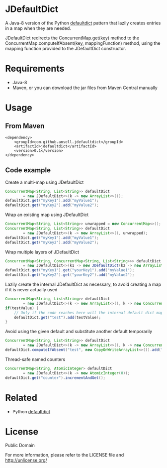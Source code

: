 JDefaultDict
============

A Java-8 version of the Python [defaultdict](https://docs.python.org/2/library/collections.html#collections.defaultdict) pattern that lazily creates entries in a map when they are needed. 

JDefaultDict redirects the ConcurrentMap.get(key) method to the ConcurrentMap.computeIfAbsent(key, mappingFunction)
method, using the mapping function provided to the JDefaultDict constructor.

Requirements
============

* Java-8
* Maven, or you can download the jar files from Maven Central manually

Usage
=====

From Maven
----------

    <dependency>
        <groupId>com.github.ansell.jdefaultdict</groupId>
        <artifactId>jdefaultdict</artifactId>
        <version>0.1</version>
    </dependency>

Code example
------------

Create a multi-map using JDefaultDict

```java
ConcurrentMap<String, List<String>> defaultDict 
		= new JDefaultDict<>(k -> new ArrayList<>());
defaultDict.get("myKey1").add("myValue1");
defaultDict.get("myKey2").add("myValue2");
```

Wrap an existing map using JDefaultDict

```java
ConcurrentMap<String, List<String>> unwrapped = new ConcurrentMap<>();
ConcurrentMap<String, List<String>> defaultDict 
		= new JDefaultDict<>(k -> new ArrayList<>(), unwrapped);
defaultDict.get("myKey1").add("myValue1");
defaultDict.get("myKey2").add("myValue2");
```

Wrap multiple layers of JDefaultDict

```java
ConcurrentMap<String, ConcurrentMap<String, List<String>>> defaultDict 
		= new JDefaultDict<>(k1 -> new JDefaultDict(k2 -> new ArrayList<>()));
defaultDict.get("myKey1").get("yourKey1").add("myValue1");
defaultDict.get("myKey2").get("yourKey2").add("myValue2");
```

Lazily create the internal JDefaultDict as necessary, to avoid creating a map if it is never actually used

```java
ConcurrentMap<String, List<String>> defaultDict 
		= new JDefaultDict<>(k -> new ArrayList<>(), k -> new ConcurrentHashMap<>());
if(testValue) {
	// Only if the code reaches here will the internal default dict map be created
	defaultDict.get("test").add(testValue);
}
```

Avoid using the given default and substitute another default temporarily

```java
ConcurrentMap<String, List<String>> defaultDict 
		= new JDefaultDict<>(k -> new ArrayList<>(), k -> new ConcurrentHashMap<>());
defaultDict.computeIfAbsent("test", new CopyOnWriteArrayList<>()).add("testValue");
```

Thread-safe named counters
```java
ConcurrentMap<String, AtomicInteger> defaultDict 
		= new JDefaultDict<>(k -> new AtomicInteger(0));
defaultDict.get("counter").incrementAndGet();
```

Related
=======

* Python [defaultdict](https://docs.python.org/2/library/collections.html#collections.defaultdict)

License
=======

Public Domain

For more information, please refer to the LICENSE file and http://unlicense.org/
